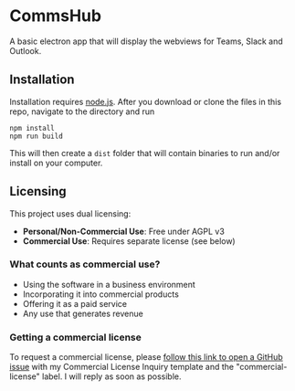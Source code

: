 # CommsHub
A basic electron app that will display the webviews for Teams, Slack and Outlook.

## Installation
Installation requires [node.js](https://nodejs.org/en).  After you download or clone the files in this repo, navigate to the directory and run

```
npm install
npm run build
```

This will then create a `dist` folder that will contain binaries to run and/or install on your computer. 

## Licensing

This project uses dual licensing:

- **Personal/Non-Commercial Use**: Free under AGPL v3
- **Commercial Use**: Requires separate license (see below) 

### What counts as commercial use?
- Using the software in a business environment
- Incorporating it into commercial products
- Offering it as a paid service
- Any use that generates revenue

### Getting a commercial license
To request a commercial license, please [follow this link to open a GitHub issue](https://github.com/ageller/CommsHub/issues/new?template=commercial-license-inquiry.md) with my Commercial License Inquiry template and the "commercial-license" label.  I will reply as soon as possible.